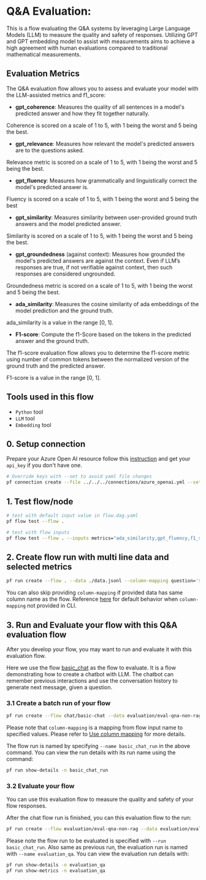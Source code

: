 # Q&A Evaluation:

This is a flow evaluating the Q&A systems by leveraging Large Language Models (LLM) to measure the quality and safety of responses. Utilizing GPT and GPT embedding model to assist with measurements aims to achieve a high agreement with human evaluations compared to traditional mathematical measurements.

## Evaluation Metrics

The Q&A evaluation flow allows you to assess and evaluate your model with the LLM-assisted metrics and f1_score:


* __gpt_coherence__: Measures the quality of all sentences in a model's predicted answer and how they fit together naturally.

Coherence is scored on a scale of 1 to 5, with 1 being the worst and 5 being the best.

* __gpt_relevance__: Measures how relevant the model's predicted answers are to the questions asked. 

Relevance metric is scored on a scale of 1 to 5, with 1 being the worst and 5 being the best.

* __gpt_fluency__: Measures how grammatically and linguistically correct the model's predicted answer is.

Fluency is scored on a scale of 1 to 5, with 1 being the worst and 5 being the best

* __gpt_similarity__: Measures similarity between user-provided ground truth answers and the model predicted answer.

Similarity is scored on a scale of 1 to 5, with 1 being the worst and 5 being the best.

* __gpt_groundedness__ (against context): Measures how grounded the model's predicted answers are against the context. Even if LLM’s responses are true, if not verifiable against context, then such responses are considered ungrounded.

Groundedness metric is scored on a scale of 1 to 5, with 1 being the worst and 5 being the best. 

* __ada_similarity__: Measures the cosine similarity of ada embeddings of the model prediction and the ground truth.

ada_similarity is a value in the range [0, 1]. 

* __F1-score__: Compute the f1-Score based on the tokens in the predicted answer and the ground truth.

The f1-score evaluation flow allows you to determine the f1-score metric using number of common tokens between the normalized version of the ground truth and the predicted answer.

 F1-score is a value in the range [0, 1]. 

## Tools used in this flow
- `Python` tool
- `LLM` tool
- `Embedding` tool

## 0. Setup connection
Prepare your Azure Open AI resource follow this [instruction](https://learn.microsoft.com/en-us/azure/cognitive-services/openai/how-to/create-resource?pivots=web-portal) and get your `api_key` if you don't have one.

```bash
# Override keys with --set to avoid yaml file changes
pf connection create --file ../../../connections/azure_openai.yml --set api_key=<your_api_key> api_base=<your_api_base>
```

## 1. Test flow/node
```bash
# test with default input value in flow.dag.yaml
pf flow test --flow .

# test with flow inputs
pf flow test --flow . --inputs metrics="ada_similarity,gpt_fluency,f1_score" question="what programming language is good for learning to code? " ground_truth="Python is good for learning to code." answer="Python" context="Python is the most picked language for learning to code."
```

## 2. Create flow run with multi line data and selected metrics
```bash
pf run create --flow . --data ./data.jsonl --column-mapping question='${data.question}' answer='${data.answer}' context='${data.context}' ground_truth='${data.ground_truth}' metrics='f1_score,gpt_groundedness' --stream
```
You can also skip providing `column-mapping` if provided data has same column name as the flow.
Reference [here](https://aka.ms/pf/column-mapping) for default behavior when `column-mapping` not provided in CLI.

## 3. Run and Evaluate your flow with this Q&A evaluation flow
After you develop your flow, you may want to run and evaluate it with this evaluation flow. 

Here we use the flow [basic_chat](https://github.com/microsoft/promptflow/tree/main/examples/flows/chat/basic-chat) as the flow to evaluate. It is a flow demonstrating how to create a chatbot with LLM.  The chatbot can remember previous interactions and use the conversation history to generate next message, given a question. 
### 3.1 Create a batch run of your flow
```bash
pf run create --flow chat/basic-chat --data evaluation/eval-qna-non-rag/data.jsonl --column-mapping question='${data.question}' --name basic_chat_run --stream 
```
Please note that `column-mapping` is a mapping from flow input name to specified values. Please refer to [Use column mapping](https://aka.ms/pf/column-mapping) for more details. 

The flow run is named by specifying `--name basic_chat_run` in the above command. You can view the run details with its run name using the command:
```bash
pf run show-details -n basic_chat_run
```

### 3.2 Evaluate your flow
You can use this evaluation flow to measure the quality and safety of your flow responses.

After the chat flow run is finished, you can this evaluation flow to the run:
```bash
pf run create --flow evaluation/eval-qna-non-rag --data evaluation/eval-qna-non-rag/data.jsonl --column-mapping groundtruth='${data.ground_truth}' answer='${run.outputs.answer}' context='{${data.context}}' question='${data.question}' metrics='gpt_groundedness,f1_score'  --run basic_chat_run --stream --name evaluation_qa
```
Please note the flow run to be evaluated is specified with `--run basic_chat_run`. Also same as previous run, the evaluation run is named with `--name evaluation_qa`.
You can view the evaluation run details with:
```bash
pf run show-details -n evaluation_qa
pf run show-metrics -n evaluation_qa
```